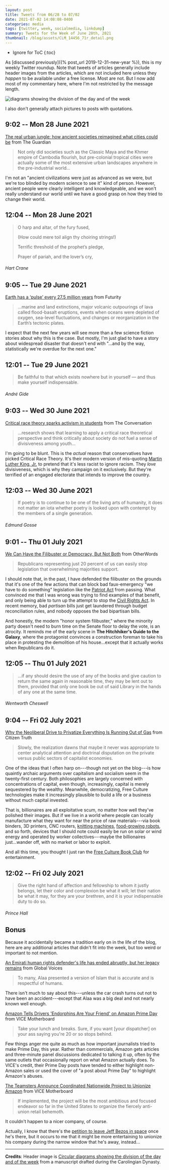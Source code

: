 ```yaml
---
layout: post
title: Tweets from 06/28 to 07/02
date: 2021-07-02 14:08:08-0400
categories: media
tags: [twitter, week, socialmedia, linkdump]
summary: Tweets for the Week of June 28th, 2021
thumbnail: /blog/assets/CLM_14456_71r_detail.png
---
```


* Ignore for ToC
{:toc}

As [discussed previously]({% post_url 2019-12-31-new-year %}), this is my weekly Twitter roundup.  Note that tweets of articles generally include header images from the articles, which are not included here unless they *happen* to be available under a free license.  Most are not.  But I now add most of my commentary here, where I'm not restricted by the message length.

![diagrams showing the division of the day and of the week](/blog/assets/CLM_14456_71r_detail.png "diagrams showing the division of the day and of the week")

I also don't generally attach pictures to posts with quotations.

## 9:02 -- Mon 28 June 2021

[<i class="fab fa-twitter-square"></i>](https://jcolag.github.io/twitter/1409497308916486145) [The real urban jungle: how ancient societies reimagined what cities could be](https://www.theguardian.com/news/2021/jun/22/the-real-urban-jungle-how-ancient-societies-reimagined-what-cities-could-be) from The Guardian

 > Not only did societies such as the Classic Maya and the Khmer empire of Cambodia flourish, but pre-colonial tropical cities were actually some of the most extensive urban landscapes anywhere in the pre-industrial world...

I'm not an "ancient civilizations were just as advanced as we were, but we're too blinded by modern science to see it" kind of person.  However, ancient people were clearly intelligent and knowledgeable, and we won't really understand our world until we have a good grasp on how they tried to change their world.

## 12:04 -- Mon 28 June 2021

[<i class="fab fa-twitter-square"></i>](https://jcolag.github.io/twitter/1409543110862917634)

 > O harp and altar, of the fury fused,
 >
 > (How could mere toil align thy choiring strings!)
 >
 > Terrific threshold of the prophet’s pledge,
 >
 > Prayer of pariah, and the lover’s cry,

###### Hart Crane

## 9:05 -- Tue 29 June 2021

[<i class="fab fa-twitter-square"></i>](https://jcolag.github.io/twitter/1409860452398555147) [Earth has a ‘pulse’ every 27.5 million years](https://www.futurity.org/earth-pulse-geological-events-2585142/) from Futurity

 > ...marine and land extinctions, major volcanic outpourings of lava called flood-basalt eruptions, events when oceans were depleted of oxygen, sea-level fluctuations, and changes or reorganization in the Earth’s tectonic plates.

I expect that the next few years will see more than a few science fiction stories about why this is the case.  But mostly, I'm just glad to have a story about widespread disaster that doesn't end with "...and by the way, statistically we're overdue for the next one."

## 12:01 -- Tue 29 June 2021

[<i class="fab fa-twitter-square"></i>](https://jcolag.github.io/twitter/1409905750877425670)

 > Be faithful to that which exists nowhere but in yourself — and thus make yourself indispensable.

###### André Gide

## 9:03 -- Wed 30 June 2021

[<i class="fab fa-twitter-square"></i>](https://jcolag.github.io/twitter/1410222336423378945) [Critical race theory sparks activism in students](https://theconversation.com/critical-race-theory-sparks-activism-in-students-162649) from The Conversation

 > ...research shows that learning to apply a critical race theoretical perspective and think critically about society do not fuel a sense of divisiveness among youth...

I'm going to be blunt.  This is the *actual* reason that conservatives have picked Critical Race Theory.  It's their modern version of mis-quoting [Martin Luther King, Jr.](https://en.wikipedia.org/wiki/Martin_Luther_King_Jr.) to pretend that it's less racist to ignore racism.  They *love* divisiveness, which is why they campaign on it exclusively.  But they're terrified of an engaged electorate that intends to improve the country.

## 12:03 -- Wed 30 June 2021

[<i class="fab fa-twitter-square"></i>](https://jcolag.github.io/twitter/1410267634873085955)

 > If poetry is to continue to be one of the living arts of humanity, it does not matter an iota whether poetry is looked upon with contempt by the members of a single generation.

###### Edmund Gosse

## 9:01 -- Thu 01 July 2021

[<i class="fab fa-twitter-square"></i>](https://jcolag.github.io/twitter/1410584221345849347) [We Can Have the Filibuster or Democracy, But Not Both](https://otherwords.org/we-can-have-the-filibuster-or-democracy-but-not-both/) from OtherWords

 > Republicans representing just 20 percent of us can easily stop legislation that overwhelming majorities support.

I should note that, in the past, I have defended the filibuster on the grounds that it's one of the few actions that can block bad faux-emergency "we have to do something" legislation like the [Patriot Act](https://en.wikipedia.org/wiki/Patriot_Act) from passing.  What convinced me that I was wrong was trying to find examples of that benefit, and only being able to turn up the attempt to stop the [Civil Rights Act](https://en.wikipedia.org/wiki/Civil_Rights_Act_of_1964).  In recent memory, bad *partisan* bills just get laundered through budget reconciliation rules, and nobody opposes the bad bipartisan bills.

And honestly, the modern "honor system filibuster," where the minority party doesn't need to burn time on the Senate floor to delay the vote, is an atrocity.  It reminds me of the early scene in **The Hitchhiker's Guide to the Galaxy**, where the protagonist convinces a construction foreman to take his place in protesting the demolition of his house...except that it actually works when Republicans do it.

## 12:05 -- Thu 01 July 2021

[<i class="fab fa-twitter-square"></i>](https://jcolag.github.io/twitter/1410630526147334148)

 > ...if any should desire the use of any of the books and give caution to return the same again in reasonable time, they may be lent out to them, provided that only one book be out of said Library in the hands of any one at the same time.

###### Wentworth Cheswell

## 9:04 -- Fri 02 July 2021

[<i class="fab fa-twitter-square"></i>](https://jcolag.github.io/twitter/1410947363892436992) [Why the Neoliberal Drive to Privatize Everything Is Running Out of Gas](https://citizentruth.org/why-the-neoliberal-drive-to-privatize-everything-is-running-out-of-gas/) from Citizen Truth

 > Slowly, the realization dawns that maybe it never was appropriate to center analytical attention and doctrinal disputation on the private versus public sectors of capitalist economies.

One of the ideas that I often harp on---though not yet on the blog---is how quaintly archaic arguments over capitalism and socialism seem in the twenty-first century.  Both philosophies are largely concerned with concentrations of capital, even though, increasingly, capital is merely sequestered by the wealthy.  Meanwhile, democratizing, Free Culture technologies make it increasingly plausible to build a life or a business without much capital invested.

That is, billionaires are all exploitative scum, no matter how well they've polished their images.  But if we live in a world where people can locally manufacture what they want for near the price of raw materials---via book binders, 3D printers, CNC routers, [knitting machines](https://github.com/mcanet/knitic), [food-growing robots](https://farm.bot/pages/open-source), and so forth, devices that I should note could easily be run on solar or wind energy and operated by worker collectives---maybe the billionaires just...wander off, with no market or labor to exploit.

And all this time, you thought I just ran the [Free Culture Book Club](/blog/tag/bookclub) for entertainment.

## 12:02 -- Fri 02 July 2021

[<i class="fab fa-twitter-square"></i>](https://jcolag.github.io/twitter/1410992159050842114)

 > Give the right hand of affection and fellowship to whom it justly belongs, let their color and complexion be what it will; let their nation be what it may, for they are your brethren, and it is your indispensable duty to do so.

###### Prince Hall

## Bonus

Because it accidentally became a tradition early on in the life of the blog, here are any additional articles that didn't fit into the week, but too weird or important to not mention.

<i class="fas fa-square"></i> [An Emirati human rights defender's life has ended abruptly, but her legacy remains](https://globalvoices.org/2021/06/23/an-emirati-human-rights-defenders-life-has-ended-abruptly-but-her-legacy-remains/) from Global Voices

 > To many, Alaa presented a version of Islam that is accurate and is respectful of humans.

There isn't much to say about this---unless the car crash turns out not to have been an accident---except that Alaa was a big deal and not nearly known well enough.

<i class="fas fa-square"></i> [Amazon Tells Drivers 'Endorphins Are Your Friend' on Amazon Prime Day](https://www.vice.com/en/article/bvzdnv/amazon-tells-drivers-endorphins-are-your-friend-on-amazon-prime-day) from VICE Motherboard

 > Take your lunch and breaks. Sure, if you want [your dispatcher] on your ass saying you're 20 or so stops behind.

Few things anger me quite as much as how important journalists tried to make Prime Day, this year.  Rather than commercials, Amazon gets articles and three-minute panel discussions dedicated to talking it up, often by the same outlets that occasionally report on what Amazon actually does.  To VICE's credit, their Prime Day posts have tended to either highlight non-Amazon sales or used the cover of "a post about Prime Day" to highlight Amazon's abuses.

<i class="fas fa-square"></i> [The Teamsters Announce Coordinated Nationwide Project to Unionize Amazon](https://www.vice.com/en/article/akg7pp/the-teamsters-announce-coordinated-nationwide-project-to-unionize-amazon) from VICE Motherboard

 > If implemented, the project will be the most ambitious and focused endeavor so far in the United States to organize the fiercely anti-union retail behemoth.

It couldn't happen to a nicer company, of course.

Actually, I know that there's the [petition to leave Jeff Bezos in space](https://www.change.org/p/the-proletariat-do-not-allow-jeff-bezos-to-return-to-earth) once he's there, but it occurs to me that it might be more entertaining to unionize his company during the narrow window that he's away, instead...

* * *

**Credits**:  Header image is [Circular diagrams showing the division of the day and of the week](https://en.wikipedia.org/wiki/Week#/media/File:CLM_14456_71r_detail.jpg) from a manuscript drafted during the Carolingian Dynasty.
